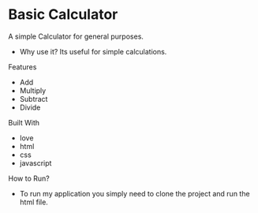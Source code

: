 ﻿# Basic Calculator

A simple Calculator for general purposes.

* Why use it?
  Its useful for simple calculations.

Features
* Add
* Multiply
* Subtract
* Divide

Built With
* love
* html
* css
* javascript

How to Run?
*  To run my application you simply need to clone the project and run the html file.